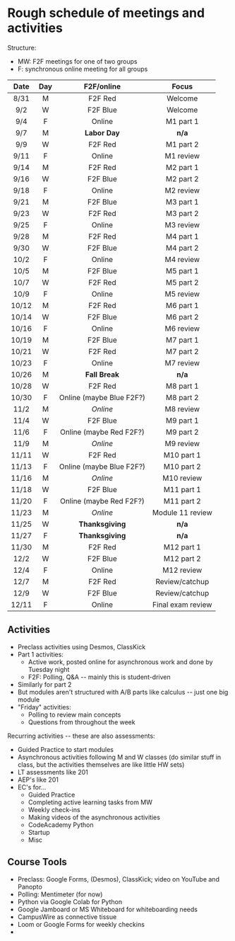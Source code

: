 # Rough schedule of meetings and activities 

Structure: 

- MW: F2F meetings for one of two groups 
- F: synchronous online meeting for all groups 

| Date | Day | F2F/online | Focus | 
|:---: | :--: | :---------:| :---: | 
8/31	| M	| F2F Red | Welcome 
9/2	| W	| F2F Blue | Welcome 
9/4	| F	| Online | M1 part 1
9/7	| M	| **Labor Day** | **n/a**  
9/9	| W	| F2F Red | M1 part 2
9/11	| F	| Online | M1 review 
9/14	| M	| F2F Red | M2 part 1
9/16	| W	| F2F Blue | M2 part 2
9/18	| F	| Online | M2 review 
9/21	| M	| F2F Blue | M3 part 1
9/23	| W	| F2F Red | M3 part 2
9/25	| F	| Online | M3 review 
9/28	| M	| F2F Red | M4 part 1
9/30	| W	| F2F Blue | M4 part 2
10/2	| F	| Online | M4 review 
10/5	| M	| F2F Blue | M5 part 1 
10/7	| W	| F2F Red | M5 part 2
10/9	| F	| Online | M5 review 
10/12	| M	| F2F Red | M6 part 1
10/14	| W	| F2F Blue | M6 part 2
10/16	| F	| Online | M6 review 
10/19	| M	| F2F Blue | M7 part 1
10/21	| W	| F2F Red | M7 part 2
10/23	| F	| Online | M7 review 
10/26	| M	| **Fall Break**  | **n/a** 
10/28	| W	| F2F Red | M8 part 1 | 
10/30	| F	| Online (maybe Blue F2F?) | M8 part 2 | 
11/2	| M	| *Online* | M8 review 
11/4	| W	| F2F Blue | M9 part 1
11/6	| F	| Online (maybe Red F2F?)| M9 part 2
11/9	| M	| *Online* | M9 review
11/11	| W	| F2F Red | M10 part 1
11/13	| F	| Online (maybe Blue F2F?) | M10 part 2
11/16	| M	| *Online* | M10 review 
11/18	| W	| F2F Blue | M11 part 1
11/20	| F	| Online (maybe Red F2F?) | M11 part 2
11/23	| M	| *Online* | Module 11 review  
11/25	| W	| **Thanksgiving** | **n/a**
11/27	| F	| **Thanksgiving** | **n/a**
11/30	| M	| F2F Red | M12 part 1 
12/2	| W	| F2F Blue | M12 part 2
12/4	| F	| Online | M12 review 
12/7	| M	| F2F Red | Review/catchup 
12/9	| W	| F2F Blue | Review/catchup 
12/11	| F	| Online | Final exam review 

## Activities 

- Preclass activities using Desmos, ClassKick 
- Part 1 activities: 
  - Active work, posted online for asynchronous work and done by Tuesday night
  - F2F: Polling, Q&A -- mainly this is student-driven 
- Similarly for part 2 
- But modules aren't structured with A/B parts like calculus -- just one big module 
- "Friday" activities: 
  - Polling to review main concepts 
  - Questions from throughout the week  

Recurring activities -- these are also assessments: 

- Guided Practice to start modules
- Asynchronous activities following M and W classes (do similar stuff in class, but the activities themselves are like little HW sets)
- LT assessments like 201
- AEP's like 201 
- EC's for...
  - Guided Practice
  - Completing active learning tasks from MW 
  - Weekly check-ins
  - Making videos of the asynchronous activities 
  - CodeAcademy Python 
  - Startup  
  - Misc 

## Course Tools 

- Preclass: Google Forms, (Desmos), ClassKick; video on YouTube and Panopto  
- Polling: Mentimeter (for now) 
- Python via Google Colab for Python 
- Google Jamboard or MS Whiteboard for whiteboarding needs 
- CampusWire as connective tissue 
- Loom or Google Forms for weekly checkins 
- 